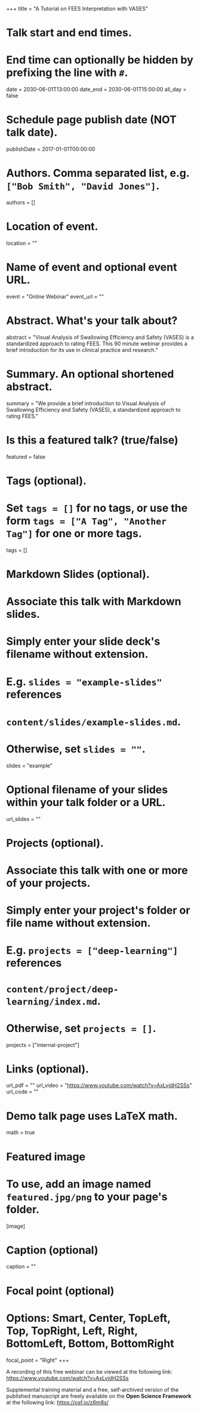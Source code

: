+++
title = "A Tutorial on FEES Interpretation with VASES"

# Talk start and end times.
#   End time can optionally be hidden by prefixing the line with `#`.
date = 2030-06-01T13:00:00
date_end = 2030-06-01T15:00:00
all_day = false

# Schedule page publish date (NOT talk date).
publishDate = 2017-01-01T00:00:00

# Authors. Comma separated list, e.g. `["Bob Smith", "David Jones"]`.
authors = []

# Location of event.
location = ""

# Name of event and optional event URL.
event = "Online Webinar"
event_url = ""

# Abstract. What's your talk about?
abstract = "Visual Analysis of Swallowing Efficiency and Safety (VASES) is a standardized approach to rating FEES. This 90 minute webinar provides a brief introduction for its use in clinical practice and research."

# Summary. An optional shortened abstract.
summary = "We provide a brief introduction to Visual Analysis of Swallowing Efficiency and Safety (VASES), a standardized approach to rating FEES."

# Is this a featured talk? (true/false)
featured = false

# Tags (optional).
#   Set `tags = []` for no tags, or use the form `tags = ["A Tag", "Another Tag"]` for one or more tags.
tags = []

# Markdown Slides (optional).
#   Associate this talk with Markdown slides.
#   Simply enter your slide deck's filename without extension.
#   E.g. `slides = "example-slides"` references 
#   `content/slides/example-slides.md`.
#   Otherwise, set `slides = ""`.
slides = "example"

# Optional filename of your slides within your talk folder or a URL.
url_slides = ""

# Projects (optional).
#   Associate this talk with one or more of your projects.
#   Simply enter your project's folder or file name without extension.
#   E.g. `projects = ["deep-learning"]` references 
#   `content/project/deep-learning/index.md`.
#   Otherwise, set `projects = []`.
projects = ["internal-project"]

# Links (optional).
url_pdf = ""
url_video = "https://www.youtube.com/watch?v=AxLvjdH2SSs"
url_code = ""

# Demo talk page uses LaTeX math.
math = true

# Featured image
# To use, add an image named `featured.jpg/png` to your page's folder. 
[image]
  # Caption (optional)
  caption = ""

  # Focal point (optional)
  # Options: Smart, Center, TopLeft, Top, TopRight, Left, Right, BottomLeft, Bottom, BottomRight
  focal_point = "Right"
+++

A recording of this free webinar can be viewed at the following link: https://www.youtube.com/watch?v=AxLvjdH2SSs

Supplemental training material and a free, self-archived version of the published manuscript are freely available on the **Open Science Framework** at the following link: https://osf.io/z6m8s/
